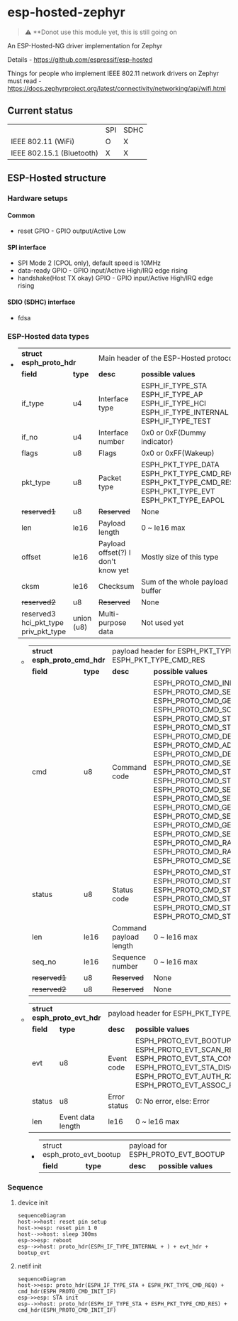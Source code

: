 # esp-hosted-zephyr

> :warning: **Donot use this module yet, this is still going on

An ESP-Hosted-NG driver implementation for Zephyr

Details - https://github.com/espressif/esp-hosted

Things for people who implement IEEE 802.11 network drivers on Zephyr must read - https://docs.zephyrproject.org/latest/connectivity/networking/api/wifi.html

## Current status

<table>
    <th>
        <td>SPI</td>
        <td>SDHC</td>
    </th>
    <tr>
        <td>IEEE 802.11 (WiFi)</td>
        <td>O</td>
        <td>X</td>
    </tr>
    <tr>
        <td>IEEE 802.15.1 (Bluetooth)</td>
        <td>X</td>
        <td>X</td>
    </tr>
</table>

## ESP-Hosted structure

### Hardware setups

#### Common
 - reset GPIO - GPIO output/Active Low

#### SPI interface
 - SPI Mode 2 (CPOL only), default speed is 10MHz
 - data-ready GPIO - GPIO input/Active High/IRQ edge rising
 - handshake(Host TX okay) GPIO - GPIO input/Active High/IRQ edge rising

#### SDIO (SDHC) interface
 - fdsa

### ESP-Hosted data types
 -  <table>
        <tr>
            <td colspan="2">
                <b>struct esph_proto_hdr</b>
            </td>
            <td colspan="2">
                Main header of the ESP-Hosted protocol
            </td>
        </tr>
        <tr>
            <td><b>field</b></td>
            <td><b>type</b></td>
            <td><b>desc</b></td>
            <td><b>possible values</b></td>
        </tr>
        <tr>
            <td>if_type</td>
            <td>u4</td>
            <td>Interface type</td>
            <td>
                ESPH_IF_TYPE_STA<br>
                ESPH_IF_TYPE_AP<br>
                ESPH_IF_TYPE_HCI<br>
                ESPH_IF_TYPE_INTERNAL<br>
                ESPH_IF_TYPE_TEST<br>
            </td>
        </tr>
        <tr>
            <td>if_no</td>
            <td>u4</td>
            <td>Interface number</td>
            <td>0x0 or 0xF(Dummy indicator)</td>
        </tr>
        <tr>
            <td>flags</td>
            <td>u8</td>
            <td>Flags</td>
            <td>0x0 or 0xFF(Wakeup)</td>
        </tr>
        <tr>
            <td>pkt_type</td>
            <td>u8</td>
            <td>Packet type</td>
            <td>
                ESPH_PKT_TYPE_DATA<br>
                ESPH_PKT_TYPE_CMD_REQ<br>
                ESPH_PKT_TYPE_CMD_RES<br>
                ESPH_PKT_TYPE_EVT<br>
                ESPH_PKT_TYPE_EAPOL
            </td>
        </tr>
        <tr>
            <td><del>reserved1</del></td>
            <td>u8</td>
            <td><del>Reserved</del></td>
            <td>None</td>
        </tr>
        <tr>
            <td>len</td>
            <td>le16</td>
            <td>Payload length</td>
            <td>0 ~ le16 max</td>
        </tr>
        <tr>
            <td>offset</td>
            <td>le16</td>
            <td>Payload offset(?) I don't know yet</td>
            <td>Mostly size of this type</td>
        </tr>
        <tr>
            <td>cksm</td>
            <td>le16</td>
            <td>Checksum</td>
            <td>Sum of the whole payload buffer</td>
        </tr>
        <tr>
            <td><del>reserved2</del></td>
            <td>u8</td>
            <td><del>Reserved</del></td>
            <td>None</td>
        </tr>
        <tr>
            <td>
                reserved3<br>
                hci_pkt_type<br>
                priv_pkt_type
            </td>
            <td>union (u8)</td>
            <td>Multi-purpose data</td>
            <td>Not used yet</td>
        </tr>
    </table>

     -  <table>
            <tr>
                <td colspan="2">
                    <b>struct esph_proto_cmd_hdr</b>
                </td>
                <td colspan="2">
                    payload header for ESPH_PKT_TYPE_CMD_REQ and ESPH_PKT_TYPE_CMD_RES
                </td>
            </tr>
            <tr>
                <td><b>field</b></td>
                <td><b>type</b></td>
                <td><b>desc</b></td>
                <td><b>possible values</b></td>
            </tr>
            <tr>
                <td>cmd</td>
                <td>u8</td>
                <td>Command code</td>
                <td>
                    ESPH_PROTO_CMD_INIT_IF<br>
                    ESPH_PROTO_CMD_SET_MAC<br>
                    ESPH_PROTO_CMD_GET_MAC<br>
                    ESPH_PROTO_CMD_SCAN_REQ<br>
                    ESPH_PROTO_CMD_STA_CONNECT<br>
                    ESPH_PROTO_CMD_STA_DISCONNECT<br>
                    ESPH_PROTO_CMD_DEINIT_IF<br>
                    ESPH_PROTO_CMD_ADD_KEY<br>
                    ESPH_PROTO_CMD_DEL_KEY<br>
                    ESPH_PROTO_CMD_SET_DEFAULT_KEY<br>
                    ESPH_PROTO_CMD_STA_AUTH<br>
                    ESPH_PROTO_CMD_STA_ASSOC<br>
                    ESPH_PROTO_CMD_SET_IP_ADDR<br>
                    ESPH_PROTO_CMD_SET_MCAST_MAC_ADDR<br>
                    ESPH_PROTO_CMD_GET_TXPOWER<br>
                    ESPH_PROTO_CMD_SET_TXPOWER<br>
                    ESPH_PROTO_CMD_GET_REG_DOMAIN<br>
                    ESPH_PROTO_CMD_SET_REG_DOMAIN<br>
                    ESPH_PROTO_CMD_RAW_TP_ESP_TO_HOST<br>
                    ESPH_PROTO_CMD_RAW_TP_HOST_TO_ESP<br>
                    ESPH_PROTO_CMD_SET_WOW_CONFIG
                </td>
            </tr>
            <tr>
                <td>status</td>
                <td>u8</td>
                <td>Status code</td>
                <td>
                    ESPH_PROTO_CMD_STATUS_PENDING<br>
                    ESPH_PROTO_CMD_STATUS_FAIL<br>
                    ESPH_PROTO_CMD_STATUS_SUCCESS<br>
                    ESPH_PROTO_CMD_STATUS_BUSY<br>
                    ESPH_PROTO_CMD_STATUS_UNSUPPORTED<br>
                    ESPH_PROTO_CMD_STATUS_INVALID<br>
                </td>
            </tr>
            <tr>
                <td>len</td>
                <td>le16</td>
                <td>Command payload length</td>
                <td>0 ~ le16 max</td>
            </tr>
            <tr>
                <td>seq_no</td>
                <td>le16</td>
                <td>Sequence number</td>
                <td>0 ~ le16 max</td>
            </tr>
            <tr>
                <td><del>reserved1</del></td>
                <td>u8</td>
                <td><del>Reserved</del></td>
                <td>None</td>
            </tr>
            <tr>
                <td><del>reserved2</del></td>
                <td>u8</td>
                <td><del>Reserved</del></td>
                <td>None</td>
            </tr>
        </table>

     -  <table>
            <tr>
                <td colspan="2">
                    <b>struct esph_proto_evt_hdr</b>
                </td>
                <td colspan="2">
                    payload header for ESPH_PKT_TYPE_EVT
                </td>
            </tr>
            <tr>
                <td><b>field</b></td>
                <td><b>type</b></td>
                <td><b>desc</b></td>
                <td><b>possible values</b></td>
            </tr>
            <tr>
                <td>evt</td>
                <td>u8</td>
                <td>Event code</td>
                <td>
                    ESPH_PROTO_EVT_BOOTUP<br>
                    ESPH_PROTO_EVT_SCAN_RESULT<br>
                    ESPH_PROTO_EVT_STA_CONNECT<br>
                    ESPH_PROTO_EVT_STA_DISCONNECT<br>
                    ESPH_PROTO_EVT_AUTH_RX<br>
                    ESPH_PROTO_EVT_ASSOC_RX
                </td>
            </tr>
            <tr>
                <td>status</td>
                <td>u8</td>
                <td>Error status</td>
                <td>
                    0: No error,
                    else: Error
                </td>
            </tr>
            <tr>
                <td>len</td>
                <td>Event data length</td>
                <td>le16</td>
                <td>0 ~ le16 max</td>
            </tr>
        </table>

         -  <table>
                <tr>
                    <td colspan="2">struct esph_proto_evt_bootup</td>
                    <td colspan="2">payload for ESPH_PROTO_EVT_BOOTUP</td>
                </tr>
                <tr>
                    <td><b>field</b></td>
                    <td><b>type</b></td>
                    <td><b>desc</b></td>
                    <td><b>possible values</b></td>
                </tr>
            </table>

### Sequence
1. device init
    ```mermaid
    sequenceDiagram
    host->>host: reset pin setup
    host->>esp: reset pin 1 0
    host-->>host: sleep 300ms
    esp->>esp: reboot
    esp-->>host: proto_hdr(ESPH_IF_TYPE_INTERNAL + ) + evt_hdr + bootup_evt
    ```

2. netif init
    ```mermaid
    sequenceDiagram
    host->>esp: proto_hdr(ESPH_IF_TYPE_STA + ESPH_PKT_TYPE_CMD_REQ) + cmd_hdr(ESPH_PROTO_CMD_INIT_IF)
    esp->>esp: STA init
    esp-->>host: proto_hdr(ESPH_IF_TYPE_STA + ESPH_PKT_TYPE_CMD_RES) + cmd_hdr(ESPH_PROTO_CMD_INIT_IF)
    ```